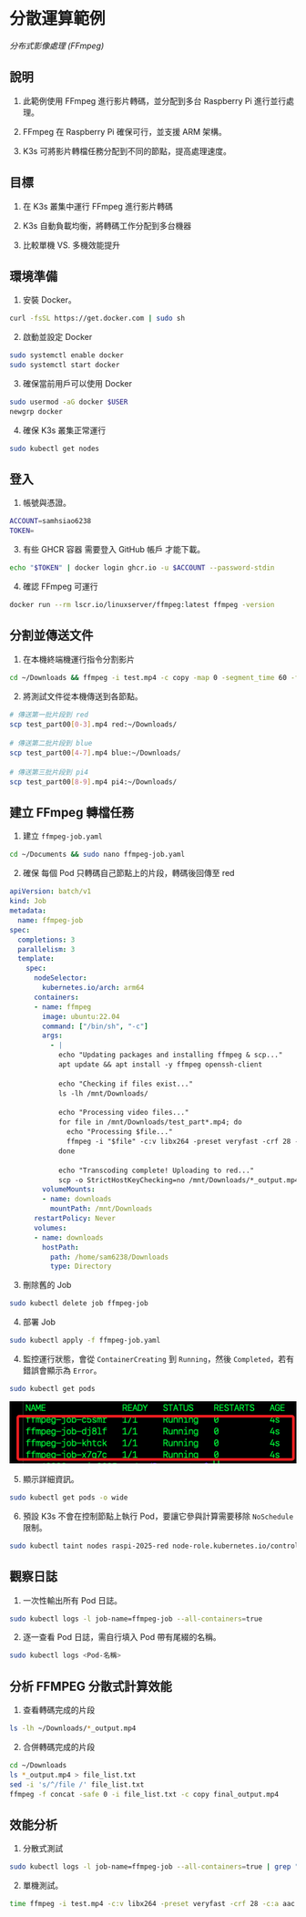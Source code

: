 # 分散運算範例

_分布式影像處理 (FFmpeg)_

## 說明

1. 此範例使用 FFmpeg 進行影片轉碼，並分配到多台 Raspberry Pi 進行並行處理。  

2. FFmpeg 在 Raspberry Pi 確保可行，並支援 ARM 架構。  

3. K3s 可將影片轉檔任務分配到不同的節點，提高處理速度。

## 目標

1. 在 K3s 叢集中運行 FFmpeg 進行影片轉碼

2. K3s 自動負載均衡，將轉碼工作分配到多台機器

3. 比較單機 VS. 多機效能提升

## 環境準備

1. 安裝 Docker。

```bash
curl -fsSL https://get.docker.com | sudo sh
```

2. 啟動並設定 Docker

```bash
sudo systemctl enable docker
sudo systemctl start docker
```

3. 確保當前用戶可以使用 Docker

```bash
sudo usermod -aG docker $USER
newgrp docker
```

4. 確保 K3s 叢集正常運行

```bash
sudo kubectl get nodes
```

## 登入

1. 帳號與憑證。

```bash
ACCOUNT=samhsiao6238
TOKEN=
```

3. 有些 GHCR 容器 需要登入 GitHub 帳戶 才能下載。

```bash
echo "$TOKEN" | docker login ghcr.io -u $ACCOUNT --password-stdin
```

4. 確認 FFmpeg 可運行

```bash
docker run --rm lscr.io/linuxserver/ffmpeg:latest ffmpeg -version
```

## 分割並傳送文件

1. 在本機終端機運行指令分割影片

```bash
cd ~/Downloads && ffmpeg -i test.mp4 -c copy -map 0 -segment_time 60 -f segment -reset_timestamps 1 "test_part%03d.mp4"
```

2. 將測試文件從本機傳送到各節點。

```bash
# 傳送第一批片段到 red
scp test_part00[0-3].mp4 red:~/Downloads/

# 傳送第二批片段到 blue
scp test_part00[4-7].mp4 blue:~/Downloads/

# 傳送第三批片段到 pi4
scp test_part00[8-9].mp4 pi4:~/Downloads/
```

## 建立 FFmpeg 轉檔任務

1. 建立 `ffmpeg-job.yaml`

```bash
cd ~/Documents && sudo nano ffmpeg-job.yaml
```

2. 確保 每個 Pod 只轉碼自己節點上的片段，轉碼後回傳至 red

```yaml
apiVersion: batch/v1
kind: Job
metadata:
  name: ffmpeg-job
spec:
  completions: 3
  parallelism: 3
  template:
    spec:
      nodeSelector:
        kubernetes.io/arch: arm64
      containers:
      - name: ffmpeg
        image: ubuntu:22.04
        command: ["/bin/sh", "-c"]
        args:
          - |
            echo "Updating packages and installing ffmpeg & scp..."
            apt update && apt install -y ffmpeg openssh-client

            echo "Checking if files exist..."
            ls -lh /mnt/Downloads/

            echo "Processing video files..."
            for file in /mnt/Downloads/test_part*.mp4; do
              echo "Processing $file..."
              ffmpeg -i "$file" -c:v libx264 -preset veryfast -crf 28 -c:a aac -b:a 128k "${file%.mp4}_output.mp4"
            done

            echo "Transcoding complete! Uploading to red..."
            scp -o StrictHostKeyChecking=no /mnt/Downloads/*_output.mp4 sam6238@192.168.1.158:/home/sam6238/Downloads/
        volumeMounts:
        - name: downloads
          mountPath: /mnt/Downloads
      restartPolicy: Never
      volumes:
      - name: downloads
        hostPath:
          path: /home/sam6238/Downloads
          type: Directory
```

3. 刪除舊的 Job

```bash
sudo kubectl delete job ffmpeg-job
```

4. 部署 Job

```bash
sudo kubectl apply -f ffmpeg-job.yaml
```

4. 監控運行狀態，會從 `ContainerCreating` 到 `Running`，然後 `Completed`，若有錯誤會顯示為 `Error`。

```bash
sudo kubectl get pods
```

![](images/img_87.png)

5. 顯示詳細資訊。

```bash
sudo kubectl get pods -o wide
```

6. 預設 K3s 不會在控制節點上執行 Pod，要讓它參與計算需要移除 `NoSchedule` 限制。

```bash
sudo kubectl taint nodes raspi-2025-red node-role.kubernetes.io/control-plane:NoSchedule-
```

## 觀察日誌

1. 一次性輸出所有 Pod 日誌。

```bash
sudo kubectl logs -l job-name=ffmpeg-job --all-containers=true
```

2. 逐一查看 Pod 日誌，需自行填入 Pod 帶有尾綴的名稱。

```bash
sudo kubectl logs <Pod-名稱>
```

## 分析 FFMPEG 分散式計算效能

1. 查看轉碼完成的片段

```bash
ls -lh ~/Downloads/*_output.mp4
```

2. 合併轉碼完成的片段

```bash
cd ~/Downloads
ls *_output.mp4 > file_list.txt
sed -i 's/^/file /' file_list.txt
ffmpeg -f concat -safe 0 -i file_list.txt -c copy final_output.mp4
```

## 效能分析

1. 分散式測試

```bash
sudo kubectl logs -l job-name=ffmpeg-job --all-containers=true | grep "Total processing time"
```

2. 單機測試。

```bash
time ffmpeg -i test.mp4 -c:v libx264 -preset veryfast -crf 28 -c:a aac -b:a 128k single_output.mp4
```



